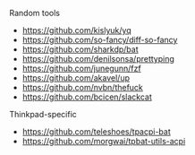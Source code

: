Random tools
* https://github.com/kislyuk/yq
* https://github.com/so-fancy/diff-so-fancy
* https://github.com/sharkdp/bat
* https://github.com/denilsonsa/prettyping
* https://github.com/junegunn/fzf
* https://github.com/akavel/up
* https://github.com/nvbn/thefuck
* https://github.com/bcicen/slackcat

Thinkpad-specific
* https://github.com/teleshoes/tpacpi-bat
* https://github.com/morgwai/tpbat-utils-acpi
